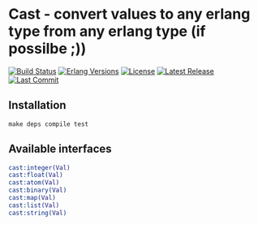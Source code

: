 Cast - convert values to any erlang type from any erlang type (if possilbe ;))
==============================================================================

[![Build Status](https://travis-ci.com/paweldudzinski/cast.svg?branch=master)](https://travis-ci.com/paweldudzinski/cast)
[![Erlang Versions][erlang versions badge]][erlang]
[![License](https://img.shields.io/badge/License-Apache%202.0-9cf.svg)](https://opensource.org/licenses/Apache-2.0)
[![Latest Release][release badge]][release]
[![Last Commit][commit badge]][commit]

Installation
------------

`make deps compile test`

Available interfaces
--------------------

```erlang
cast:integer(Val)
cast:float(Val)
cast:atom(Val)
cast:binary(Val)
cast:map(Val)
cast:list(Val)
cast:string(Val)
```

<!-- Links (alphabetically) -->
[commit]: https://github.com/paweldudzinski/cast/commit/HEAD
[erlang]: http://www.erlang.org
[eunit stdout]: http://erlang.org/doc/apps/eunit/chapter.html#Running_EUnit
[release]: https://github.com/paweldudzinski/cast/releases/latest

<!-- Badges (alphabetically) -->
[commit badge]: https://img.shields.io/github/last-commit/paweldudzinski/cast.svg
[erlang versions badge]: https://img.shields.io/badge/erlang-18.0%20to%2021.3-orange.svg
[release badge]: https://img.shields.io/github/release/paweldudzinski/cast.svg
